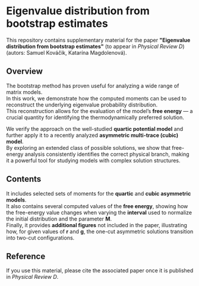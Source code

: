 # Eigenvalue distribution from bootstrap estimates

This repository contains supplementary material for the paper **"Eigenvalue distribution from bootstrap estimates"** (to appear in *Physical Review D*) (autors: Samuel Kováčik, Katarína Magdolenová).

## Overview

The bootstrap method has proven useful for analyzing a wide range of matrix models.  
In this work, we demonstrate how the computed moments can be used to reconstruct the underlying eigenvalue probability distribution.  
This reconstruction allows for the evaluation of the model’s **free energy** — a crucial quantity for identifying the thermodynamically preferred solution.

We verify the approach on the well-studied **quartic potential model** and further apply it to a recently analyzed **asymmetric multi-trace (cubic) model**.  
By exploring an extended class of possible solutions, we show that free-energy analysis consistently identifies the correct physical branch, making it a powerful tool for studying models with complex solution structures.

## Contents

It includes selected sets of moments for the **quartic** and **cubic asymmetric models**.  
It also contains several computed values of the **free energy**, showing how the free-energy value changes when varying the **interval** used to normalize the initial distribution and the parameter **M**.  
Finally, it provides **additional figures** not included in the paper, illustrating how, for given values of **r** and **g**, the one-cut asymmetric solutions transition into two-cut configurations.

 
## Reference

If you use this material, please cite the associated paper once it is published in *Physical Review D*.
